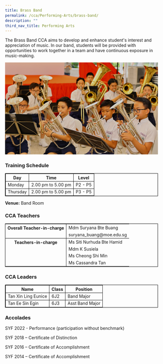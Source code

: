 ```yaml
---
title: Brass Band
permalink: /cca/Performing-Arts/brass-band/
description: ""
third_nav_title: Performing Arts
---
```

The Brass Band CCA aims to develop and enhance student's interest and appreciation of music. In our band, students will be provided with opportunities to work together in a team and have continuous exposure in music-making.


![](/images/brass%20band%20cover.jpg)

### Training Schedule

<table style="border-collapse: collapse; border: 1px solid black;">
  <thead>
    <tr>
      <th style="border: 1px solid black;">Day</th>
      <th style="border: 1px solid black;">Time</th>
      <th style="border: 1px solid black;">Level</th>
    </tr>
  </thead>
  <tbody>
    <tr>
      <td style="border: 1px solid black;">Monday</td>
      <td style="border: 1px solid black;">2.00 pm to 5.00 pm</td>
      <td style="border: 1px solid black;">P2 - P5</td>
    </tr>
    <tr>
      <td style="border: 1px solid black;">Thursday</td>
      <td style="border: 1px solid black;">2.00 pm to 5.00 pm</td>
      <td style="border: 1px solid black;">P3 - P5</td>
    </tr>
  </tbody>
</table>


**Venue:**
Band Room 

### CCA Teachers

<table style="border-collapse: collapse; border: 1px solid black;">
  <tbody>
    <tr>
      <th style="border: none; border-right: 1px solid black">Overall Teacher-in-charge
      </th><td style="border: none;">Mdm Suryana Bte Buang</td>
		 </tr>
    <tr>
      <td style="border-bottom: 1px solid black; border-right: 1px solid black"></td>
      <td style="border-bottom: 1px solid black;">suryana_buang@moe.edu.sg</td>
    </tr>
    <tr>
      <th style="border: none; border-right: 1px solid black">Teachers-in-charge
      </th><td style="border: none;">Ms Siti Nurhuda Bte Hamid</td>
    </tr>
    <tr>
      <td style="border: none;border-right: 1px solid black"></td>
      <td style="border: none;">Mdm K Susiela</td>
    </tr>
    <tr>
      <td style="border: none;border-right: 1px solid black"></td>
      <td style="border: none;">Ms Cheong Shi Min</td>
    </tr>
    <tr>
      <td style="border: none;border-right: 1px solid black"></td>
      <td style="border: none;">Ms Cassandra Tan</td>
    </tr>
  </tbody>
</table>



	
### CCA Leaders

<table style="border-collapse: collapse; border: 1px solid black;">
  <thead>
    <tr>
      <th style="border: 1px solid black;">Name</th>
      <th style="border: 1px solid black;">Class</th>
      <th style="border: 1px solid black;">Position</th>
    </tr>
  </thead>
  <tbody>
    <tr>
      <td style="border: 1px solid black;">Tan Xin Ling Eunice</td>
      <td style="border: 1px solid black;">6J2</td>
      <td style="border: 1px solid black;">Band Major</td>
    </tr>
    <tr>
      <td style="border: 1px solid black;">Tan Ee Sin Egin</td>
      <td style="border: 1px solid black;">6J3</td>
      <td style="border: 1px solid black;">Asst Band Major</td>
    </tr>
  </tbody>
</table>




### Accolades

SYF 2022 - Performance (participation without benchmark)

SYF 2018 – Certificate of Distinction

SYF 2016 – Certificate of Accomplishment

SYF 2014 – Certificate of Accomplishment